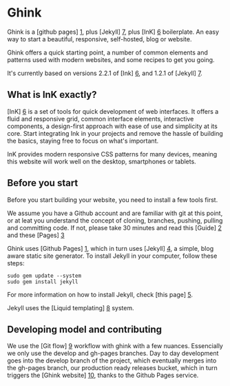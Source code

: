 Ghink
=====

Ghink is a [github pages] [1], plus [Jekyll] [7], plus [InK] [6] boilerplate. An easy way to start a beautiful, responsive, self-hosted, blog or website.

Ghink offers a quick starting point, a number of common elements and patterns used with modern websites, and some recipes to get you going.

It's currently based on versions 2.2.1 of [Ink] [6], and 1.2.1 of [Jekyll] [7].

What is InK exactly?
--------------------

[InK] [6] is a set of tools for quick development of web interfaces. It offers a fluid and responsive grid, common interface elements, interactive components, a design-first approach with ease of use and simplicity at its core. Start integrating Ink in your projects and remove the hassle of building the basics, staying free to focus on what's important.

InK provides modern responsive CSS patterns for many devices, meaning this website will work well on the desktop, smartphones or tablets.

Before you start
----------------

Before you start building your website, you need to install a few tools first.

We assume you have a Github account and are familiar with git at this point, or at leat you understand the concept of cloning, branches, pushing, pulling and committing code. If not, please take 30 minutes and read this [Guide] [2] and these [Pages] [3]

Ghink uses [Github Pages] [1], which in turn uses [Jekyll] [4], a simple, blog aware static site generator. To install Jekyll in your computer, follow these steps:

```
sudo gem update --system
sudo gem install jekyll
```

For more information on how to install Jekyll, check [this page] [5].

Jekyll uses the [Liquid templating] [8] system.

Developing model and contributing
---------------------------------

We use the [Git flow] [9] workflow with ghink with a few nuances. Essencially we only use the develop and gh-pages branches. Day to day development goes into the develop branch of the project, which eventually merges into the gh-pages branch, our production ready releases bucket, which in turn triggers the [Ghink website] [10], thanks to the Github Pages service.


  [1]: http://pages.github.com/                                        "Github Pages"
  [2]: https://help.github.com/articles/set-up-git                     "Set Up Git"
  [3]: https://help.github.com/categories/19/articles                  "Using Git"
  [4]: https://help.github.com/articles/using-jekyll-with-pages        "Using Jekyll with Pages"
  [5]: http://jekyllrb.com/docs/installation/                          "Jekyll Installation"
  [6]: http://ink.sapo.pt/                                             "InK - Interface Kit"
  [7]: http://jekyllrb.com/                                            "Jekyll"
  [8]: https://github.com/Shopify/liquid/wiki/Liquid-for-Designers     "Liquid templating"
  [9]: http://nvie.com/posts/a-successful-git-branching-model/         "Git flow"
  [10]: http://ghink.arrifana.org/                                     "Ghink"
